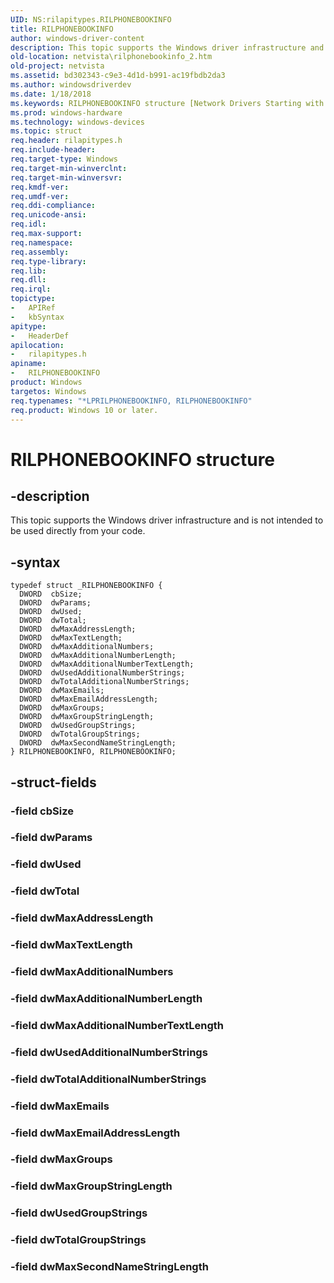 ```yaml
---
UID: NS:rilapitypes.RILPHONEBOOKINFO
title: RILPHONEBOOKINFO
author: windows-driver-content
description: This topic supports the Windows driver infrastructure and is not intended to be used directly from your code.
old-location: netvista\rilphonebookinfo_2.htm
old-project: netvista
ms.assetid: bd302343-c9e3-4d1d-b991-ac19fbdb2da3
ms.author: windowsdriverdev
ms.date: 1/18/2018
ms.keywords: RILPHONEBOOKINFO structure [Network Drivers Starting with Windows Vista], netvista.rilphonebookinfo_2, RILPHONEBOOKINFO, *LPRILPHONEBOOKINFO, rilapitypes/RILPHONEBOOKINFO
ms.prod: windows-hardware
ms.technology: windows-devices
ms.topic: struct
req.header: rilapitypes.h
req.include-header: 
req.target-type: Windows
req.target-min-winverclnt: 
req.target-min-winversvr: 
req.kmdf-ver: 
req.umdf-ver: 
req.ddi-compliance: 
req.unicode-ansi: 
req.idl: 
req.max-support: 
req.namespace: 
req.assembly: 
req.type-library: 
req.lib: 
req.dll: 
req.irql: 
topictype:
-	APIRef
-	kbSyntax
apitype:
-	HeaderDef
apilocation:
-	rilapitypes.h
apiname:
-	RILPHONEBOOKINFO
product: Windows
targetos: Windows
req.typenames: "*LPRILPHONEBOOKINFO, RILPHONEBOOKINFO"
req.product: Windows 10 or later.
---
```


# RILPHONEBOOKINFO structure


## -description


This topic supports the Windows driver infrastructure and is not intended to be used directly from your code. 


## -syntax


````
typedef struct _RILPHONEBOOKINFO {
  DWORD  cbSize;
  DWORD  dwParams;
  DWORD  dwUsed;
  DWORD  dwTotal;
  DWORD  dwMaxAddressLength;
  DWORD  dwMaxTextLength;
  DWORD  dwMaxAdditionalNumbers;
  DWORD  dwMaxAdditionalNumberLength;
  DWORD  dwMaxAdditionalNumberTextLength;
  DWORD  dwUsedAdditionalNumberStrings;
  DWORD  dwTotalAdditionalNumberStrings;
  DWORD  dwMaxEmails;
  DWORD  dwMaxEmailAddressLength;
  DWORD  dwMaxGroups;
  DWORD  dwMaxGroupStringLength;
  DWORD  dwUsedGroupStrings;
  DWORD  dwTotalGroupStrings;
  DWORD  dwMaxSecondNameStringLength;
} RILPHONEBOOKINFO, RILPHONEBOOKINFO;
````


## -struct-fields




### -field cbSize



### -field dwParams



### -field dwUsed



### -field dwTotal



### -field dwMaxAddressLength



### -field dwMaxTextLength



### -field dwMaxAdditionalNumbers



### -field dwMaxAdditionalNumberLength



### -field dwMaxAdditionalNumberTextLength



### -field dwUsedAdditionalNumberStrings



### -field dwTotalAdditionalNumberStrings



### -field dwMaxEmails



### -field dwMaxEmailAddressLength



### -field dwMaxGroups



### -field dwMaxGroupStringLength



### -field dwUsedGroupStrings



### -field dwTotalGroupStrings



### -field dwMaxSecondNameStringLength


